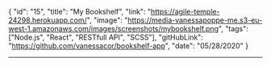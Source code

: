 {
"id": "15",
"title": "My Bookshelf",
"link": "https://agile-temple-24298.herokuapp.com/",
"image": "https://media-vanessapoppe-me.s3-eu-west-1.amazonaws.com/images/screenshots/mybookshelf.png",
"tags": ["Node.js", "React", "RESTfull API", "SCSS"],
"gitHubLink": "https://github.com/vanessacor/bookshelf-app",
"date": "05/28/2020"
}

---

